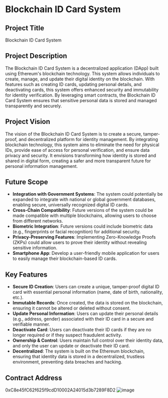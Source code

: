 # Blockchain ID Card System

## Project Title

Blockchain ID Card System

## Project Description

The Blockchain ID Card System is a decentralized application (DApp) built using Ethereum's blockchain technology. This system allows individuals to create, manage, and update their digital identity on the blockchain. With features such as creating ID cards, updating personal details, and deactivating cards, this system offers enhanced security and immutability for identity verification. By leveraging smart contracts, the Blockchain ID Card System ensures that sensitive personal data is stored and managed transparently and securely.

## Project Vision

The vision of the Blockchain ID Card System is to create a secure, tamper-proof, and decentralized platform for identity management. By integrating blockchain technology, this system aims to eliminate the need for physical IDs, provide ease of access for personal verification, and ensure data privacy and security. It envisions transforming how identity is stored and shared in digital form, creating a safer and more transparent future for personal information management.

## Future Scope

- **Integration with Government Systems**: The system could potentially be expanded to integrate with national or global government databases, enabling secure, universally recognized digital ID cards.
- **Cross-Chain Compatibility**: Future versions of the system could be made compatible with multiple blockchains, allowing users to choose from different networks.
- **Biometric Integration**: Future versions could include biometric data (e.g., fingerprints or facial recognition) for additional security.
- **Privacy-Preserving Features**: Implementing Zero-Knowledge Proofs (ZKPs) could allow users to prove their identity without revealing sensitive information.
- **Smartphone App**: Develop a user-friendly mobile application for users to easily manage their blockchain-based ID cards.

## Key Features

- **Secure ID Creation**: Users can create a unique, tamper-proof digital ID card with essential personal information (name, date of birth, nationality, etc.).
- **Immutable Records**: Once created, the data is stored on the blockchain, ensuring it cannot be altered or deleted without consent.
- **Update Personal Information**: Users can update their personal details (e.g., address, gender) associated with their ID card in a secure and verifiable manner.
- **Deactivate Card**: Users can deactivate their ID cards if they are no longer required or if they suspect fraudulent activity.
- **Ownership & Control**: Users maintain full control over their identity data, and only the user can update or deactivate their ID card.
- **Decentralized**: The system is built on the Ethereum blockchain, ensuring that identity data is stored in a decentralized, trustless environment, preventing data breaches and hacking.

## Contract Address
0xC8e45fC62f625f9cdD10002A24015d3b7289F8D2
![image](https://github.com/user-attachments/assets/43570271-4a6f-4263-8349-5f6c3b231ee0)

